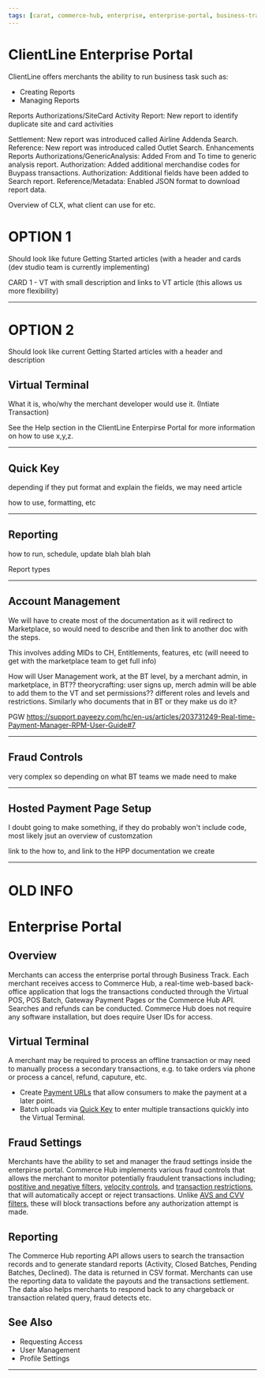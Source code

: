 ```yaml
---
tags: [carat, commerce-hub, enterprise, enterprise-portal, business-track, virtual-terminal, reporting, settings]
---
```


# ClientLine Enterprise Portal

ClientLine  offers merchants the ability to run business task such as:

- Creating Reports
- Managing Reports

Reports
Authorizations/SiteCard Activity Report: New report to identify duplicate site and card activities


Settlement: New report was introduced called Airline Addenda Search.
Reference: New report was introduced called Outlet Search.
Enhancements
Reports
Authorizations/GenericAnalysis: Added From and To time to generic analysis report.
Authorization: Added additional merchandise codes for Buypass transactions.
Authorization: Additional fields have been added to Search report.
Reference/Metadata: Enabled JSON format to download report data.

Overview of CLX, what client can use for etc.


# OPTION 1

Should look like future Getting Started articles (with a header and cards (dev studio team is currently implementing)

CARD 1 - VT with small description and links to VT article (this allows us more flexibility)

---

# OPTION 2

Should look like current Getting Started articles with a header and description

## Virtual Terminal

What it is, who/why the merchant developer would use it. (Intiate Transaction)

See the Help section in the ClientLine Enterpirse Portal for more information on how to use x,y,z.



---

## Quick Key

depending if they put format and explain the fields, we may need article

how to use, formatting, etc

---

## Reporting

how to run, schedule, update blah blah blah

Report types

---

## Account Management

We will have to create most of the documentation as it will redirect to Marketplace, so would need to describe and then link to another doc with the steps.

This involves adding MIDs to CH, Entitlements, features, etc (will neeed to get with the marketplace team to get full info)

How will User Management work, at the BT level, by a merchant admin, in marketplace, in BT??
theorycrafting: user signs up, merch admin will be able to add them to the VT and set permissions?? different roles and levels and restrictions. Similarly who documents that in BT or they make us do it? 

PGW https://support.payeezy.com/hc/en-us/articles/203731249-Real-time-Payment-Manager-RPM-User-Guide#7

---

## Fraud Controls

very complex so depending on what BT teams we made need to make

---

## Hosted Payment Page Setup

I doubt going to make something, if they do probably won't include code, most likely jsut an overview of customzation

link to the how to, and link to the HPP documentation we create

---

# OLD INFO

# Enterprise Portal

## Overview

Merchants can access the enterprise portal through Business Track. Each merchant receives access to Commerce Hub, a real-time web-based back-office application that logs the transactions conducted through the Virtual POS, POS Batch, Gateway Payment Pages or the Commerce Hub API. Searches and refunds can be conducted. Commerce Hub does not require any software installation, but does require User IDs for access.

## Virtual Terminal

A merchant may be required to process an offline transaction or may need to manually process a secondary transactions, e.g. to take orders via phone or process a cancel, refund, caputure, etc.

- Create [Payment URLs](?path=docs/Online-Mobile-Digital/Payment-URL/Payment-URL.md) that allow consumers to make the payment at a later point.
- Batch uploads via [Quick Key](?path=docs/Online-Mobile-Digital/Virtual-Terminal/Quick-Key.md) to enter multiple transactions quickly into the Virtual Terminal.

## Fraud Settings
Merchants have the ability to set and manager the fraud settings inside the enterpirse portal. Commerce Hub implements various fraud controls that allows the merchant to monitor potentially fraudulent transactions including; [postitive and negative filters](?path=docs/Resources/Guides/Fraud/Fraud-Settings-Filters.md), [velocity controls](?path=docs/Resources/Guides/Fraud/Fraud-Settings-Velocity.md), and [transaction restrictions](?path=docs/Resources/Guides/Fraud/Fraud-Settings-Restrictions.md), that will automatically accept or reject transactions. Unlike [AVS and CVV filters](?path=docs/Resources/Guides/Fraud/Fraud-Settings-AVS-CVV.md), these will block transactions before any authorization attempt is made.

## Reporting

The Commerce Hub reporting API allows users to search the transaction records and to generate standard reports (Activity, Closed Batches, Pending Batches, Declined). The data is returned in CSV format. Merchants can use the reporting data to validate the payouts and the transactions settlement. The data also helps merchants to respond back to any chargeback or transaction related query, fraud detects etc.


## See Also

- Requesting Access
- User Management
- Profile Settings

---

